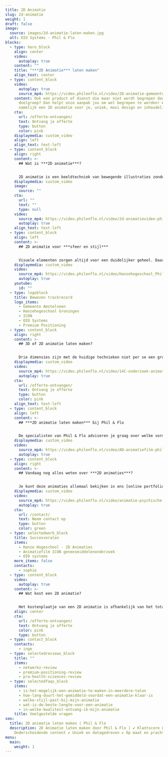 ```yaml
---
title: 2D Animatie
slug: 2d-animatie
weight: 1
draft: false
image:
  source: images/2d-animatie-laten-maken.jpg
  alt: OIO Systems - Phil & Flo
blocks:
  - type: hero_block
    align: center
    video:
      autoplay: true
    content: ""
    title: "***2D Animatie*** laten maken"
    align_text: center
  - type: content_block
    video:
      autoplay: true
      source_mp4: https://video.philenflo.nl/video/2D-animatie-gemeente-amstelveen-bijstandsuitkering2.mp4
    content: Ook een product of dienst die maar niet wordt begrepen door je
      doelgroep? Dan helpt onze aanpak jou om wel begrepen te worden! Wij maken
      namelijk een 2D animatie voor je, uniek, mooi design en inhoudelijk sterk.
    cta:
      url: /offerte-ontvangen/
      text: Ontvang je offerte
      type: button
      color: pink
    displaymedia: custom_video
    align: left
    align_text: text-left
  - type: content_block
    align: right
    content: >-
      ## Wat is ***2D animatie***?


      2D animatie is een beeldtechniek van bewegende illustraties zonder diepte. Een 2D animatie kun je gebruiken om informatie levendiger en duidelijker te presenteren. Dit kan in allerlei kleuren en vormen. Het is effectief om processen uit te leggen, of diensten te promoten. Je spreekt laagdrempelig mensen aan en kunt er beter iets mee uitleggen dan met platte tekst. Het werkt beter dan een stilstaande illustratie, door de toevoeging van bewegende elementen, voice-over en muziek en geluid. Deze combinatie zorgt dat de kijker de boodschap goed onthoudt. Daarnaast zorgt het aanbieden van 2D animaties op je website voor betere online vindbaarheid, dat geldt trouwens voor videocontent in het algemeen. Als je laagdrempelig een product wilt uitleggen of promoten kies je voor 2D animatie.
    displaymedia: custom_video
    image:
      source: ""
    cta:
      url: ""
      text: ""
      type: null
    video:
      source_mp4: https://video.philenflo.nl/video/2d-animatievideo-phil-en-flo.mp4
      autoplay: true
    align_text: text-left
  - type: content_block
    align: left
    content: >-
      ## 2D animatie voor ***sfeer en stijl***


      Visuele elementen zorgen altijd voor een duidelijker geheel. Daarnaast verlevendigen ze een presentatie, en geven deze een luchtig en aantrekkelijk geheel. Kleur, speelse en duidelijke vormen en een prettig achtergrondmuziekje zijn veel fijner om naar te kijken dan alleen saaie tekst. Als je een huisstijl hebt, kunnen de 2D-animatiespecialisten van Phil & Flo daar prima mee uit de voeten. Zo zorg je voor een consistente visuele stijl die doorwerkt in deze vrolijke vorm van videomarketing.
    displaymedia: custom_video
    video:
      source_mp4: https://video.philenflo.nl/video/Hanzehogeschool_PhilenFlo_Video_Animatie_1.mp4
      autoplay: true
    youtube:
      id: ""
  - type: logoblock
    title: Bewezen trackrecord
    logo_items:
      - Gemeente Amstelveen
      - Hanzehogeschool Groningen
      - ICON
      - OIO Systems
      - Premium Positioning
  - type: content_block
    align: right
    content: >-
      ## 3D of 2D animatie laten maken?


      Drie dimensies zijn met de huidige technieken niet per se een grotere uitdaging dan een 2D-animatie. Toch zijn er nog genoeg redenen om het bij twee dimensies te houden. Een [3D animatie](https://www.philenflo.nl/3-d-animatie-laten-maken/) kan al snel overdreven overkomen, zeker als het voor de animatie niet nodig is om in drie dimensies te werken. Een 2D-animatie heeft een zekere charme die goed werkt en verloren gaat als je voor 3D kiest alleen maar omdat het kan. Bovendien zijn de kosten van 2D vaak minder dan bij 3D.
    displaymedia: custom_video
    video:
      source_mp4: https://video.philenflo.nl/video/14C-onderzoek-animatie-Phil-en-Flo-website-source.mp4
      autoplay: true
    cta:
      url: /offerte-ontvangen/
      text: Ontvang je offerte
      type: button
      color: pink
    align_text: text-left
  - type: content_block
    align: left
    content: >-
      ## ***2D animatie laten maken*** bij Phil & Flo


      De specialisten van Phil & Flo adviseren je graag over welke vorm van [videomarketing](https://www.philenflo.nl/oplossingen/videomarketing/) geschikt is voor jou. Bijvoorbeeld een [explainer animatie](https://www.philenflo.nl/explainer-animatie/), [uitleganimatie](https://www.philenflo.nl/uitleganimatie-laten-maken/), [educatieve animatie](https://www.philenflo.nl/educatieve-animatiefilm-maken/) of [bedrijfsanimatie](https://www.philenflo.nl/bedrijfsanimatie/). Wij zijn thuis in allerlei videoproducties zoals [bedrijfsfilms](https://www.philenflo.nl/bedrijfsfilm-laten-maken/), [employer branding](https://www.philenflo.nl/oplossingen/employer-branding/), 3D- en 2D-animatie. We hebben getalenteerde animators die voor jou een aansprekend filmpje kunnen maken waarin je in stijlvolle 2D-animatie je boodschap kunt overbrengen.
    displaymedia: custom_video
    video:
      source_mp4: https://video.philenflo.nl/video/AD-animatiefilm-phil-en-flo.mp4
      autoplay: true
  - type: content_block
    align: right
    content: >-
      ## Vandaag nog alles weten over ***2D animaties***?


      Je kunt deze animaties allemaal bekijken in ons [online portfolio](https://www.philenflo.nl/portfolio/). Zo krijg je een goed idee van wat we kunnen en vind je inspiratie voor je eigen [animatie](https://www.philenflo.nl/oplossingen/animatie-laten-maken/). Je kunt natuurlijk ook meteen vrijblijvend contact met ons opnemen om over de mogelijkheden te praten.
    displaymedia: custom_video
    video:
      source_mp4: https://video.philenflo.nl/video/animatie-psychische-zorg.mp4
      autoplay: true
    cta:
      url: /contact/
      text: Neem contact op
      type: button
      color: green
  - type: selectedwork_block
    title: Succesveralen
    items:
      - Hanze Hogeschool - 2D Animaties
      - Animatiefilm ICON geneesmiddelenonderzoek
      - OIO systems
    more_items: false
    contacts:
      - sophie
  - type: content_block
    video:
      autoplay: true
    content: >-
      ## Wat kost een 2D animatie?


      Het kostenplaatje van een 2D animatie is afhankelijk van het totale aantal uren dat in het maken van de animatie zit. De stijl en de lengte is weer de belangrijkste peiler voor de totale animatie. Hoe langer de animatie, hoe meer illustraties er worden vormgegeven en hoe meer illustraties in beweging worden gezet. Neem contact met ons op voor een all-in offerte, wij helpen je graag verder!
    align: center
    cta:
      url: /offerte-ontvangen/
      text: Ontvang je offerte
      color: pink
      type: button
  - type: contact_block
    contacts:
      - inge
  - type: selectedreviews_block
    title: ""
    items:
      - netwerkz-review
      - premium-positioning-review
      - pra-health-sciences-review
  - type: selectedfaqs_block
    items:
      - is-het-mogelijk-een-animatie-te-maken-in-meerdere-talen
      - hoe-lang-duurt-het-gemiddeld-voordat-een-animatie-klaar-is
      - welke-stijl-past-bij-mijn-animatie
      - wat-is-de-beste-lengte-voor-een-animatie
      - in-welke-kwaliteit-ontvang-ik-mijn-animatie
    title: Veelgestelde vragen
seo:
  title: 2D animatie laten maken | Phil & Flo
  description: 2D Animatie laten maken door Phil & Flo | ✔ Klantscore 8.9 ✔
    Onderscheidende content ✔ Uniek en datagedreven ✔ Op maat en prachtig design
menu:
  main:
    weight: 1
---
```

